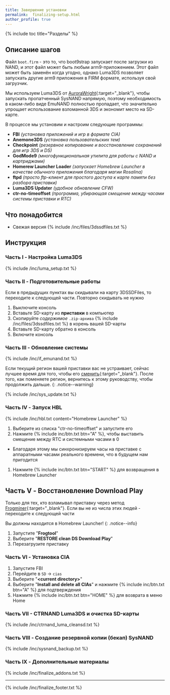 ```yaml
---
title: Завершение установки
permalink:  finalizing-setup.html
author_profile: true
---
```


{% include toc title="Разделы" %}

## Описание шагов

Файл `boot.firm` - это то, что boot9strap запускает после загрузки из NAND, и этот файл может быть любым arm9-приложением. Этот файл может быть заменён когда угодно, однако Luma3DS позволяет запускать другие arm9 приложения в FIRM формате, используя свой загрузчик.

Мы используем Luma3DS от [AuroraWright](https://github.com/AuroraWright/){:target="_blank"}, чтобы запускать пропатченный SysNAND напрямую, поэтому необходимость в каком-либо виде EmuNAND полностью пропадает, что значительно упрощает использование взломанной 3DS и экономит место на SD-карте.

В процессе мы установим и настроим следующие программы:    

+ **FBI** *(установка	 приложений и игр в формате CIA)*
+ **Anemone3DS** *(установка пользовательских тем)*
+ **Checkpoint** *(резервное копирование и восстановление сохранений для игр 3DS и DS)*
+ **GodMode9** *(многофункциональная утилита для работы с NAND и картриджами)*
+ **Homerew Launcher Loader** *(запускает Homebrew Launcher в качестве обычного приложения благодаря магии Rosalina)*
+ **ftpd** *(просто ftp-клиент для простого доступа к карте памяти без разбора приставки)*
+ **Luma3DS Updater** *(удобное обновление CFW)*
+ **ctr-no-timeoffset** *(программа, убирающая смещение между часами системы приставки и RTC)*

## Что понадобится

* Свежая версия {% include /inc/files/3dssdfiles.txt %}

## Инструкция

### Часть I - Настройка Luma3DS

{% include /inc/luma_setup.txt %}

### Часть II - Подготовительные работы

Если в предыдущих пунктах вы скидывали на карту 3DSSDFiles, то переходите к следующей части. Повторно скидывать не нужно

1. Выключите консоль
1. Вставьте SD-карту из **приставки** в компьютер
1. Скопируйте _содержимое_ `.zip-архива` {% include /inc/files/3dssdfiles.txt %} в корень вашей SD-карты
1. Вставьте SD-карту обратно в консоль
1. Включите консоль

### Часть III - Обновление системы

{% include /inc/if_emunand.txt %}

Если текущий регион вашей приставки вас не устраивает, сейчас лучшее время для того, чтобы его [сменить](region-changing){:target="_blank"}. После того, как поменяете регион, вернитесь к этому руководству, чтобы продолжить дальше. 
{: .notice--warning}

{% include /inc/sys_update.txt %}

### Часть IV - Запуск HBL

{% include /inc/hbl.txt content="Homebrew Launcher" %}
1. Выберите из списка "ctr-no-timeoffset" и запустите его
1. Нажмите {% include inc/btn.txt btn="A" %}, чтобы выставить смещение между RTC и системными часами в 0
  + Благодаря этому мы синхронизируем часы на приставке с аппаратными часами реального времени, что в будущем нам пригодится
1. Нажмите {% include inc/btn.txt btn="START" %} для возвращения в Homebrew Launcher

## Часть V - Восстановление Download Play

Только для тех, кто взламывал приставку через метод [Frogminer](frogminer){:target="_blank"}. Если вы не из числа этих людей - переходите к следующей части

Вы должны находится в Homebrew Launcher!
{: .notice--info}

1. Запустите "**Frogtool**"
1. Выберите "**RESTORE clean DS Download Play**"
1. Перезагрузите приставку

### Часть VI - Установка CIA

1. Запустите FBI
1. Перейдите в `SD` -> `cias`
1. Выберите "**\<current directory>**"
1. Выберите "**Install and delete all CIAs**" и нажмите {% include inc/btn.txt btn="A" %} для подтверждения
1. Нажмите {% include inc/btn.txt btn="HOME" %} для возврата в меню Home

### Часть VII - CTRNAND Luma3DS и очистка SD-карты 

{% include /inc/ctrnand_luma_cleansd.txt %}

### Часть VIII - Создание резервной копии (бекап) SysNAND

{% include /inc/sysnand_backup.txt %}

### Часть IX - Дополнительные материалы

{% include /inc/finalize_addons.txt %}

___

{% include /inc/finalize_footer.txt %}
